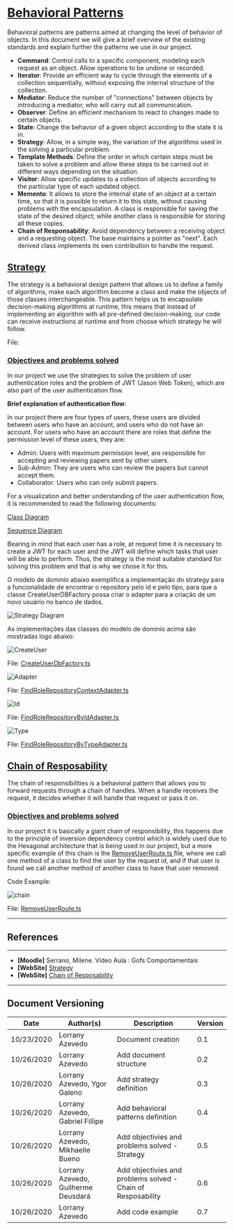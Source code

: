 <span id="sp"></span>
# **<a href="#sp">Behavioral Patterns</a>**

Behavioral patterns are patterns aimed at changing the level of behavior of objects. In this document we will give a brief overview of the existing standards and explain further the patterns we use in our project.

- **Command**: Control calls to a specific component, modeling each request as an object. Allow operations to be undone or recorded.
- **Iterator**: Provide an efficient way to cycle through the elements of a collection sequentially, without exposing the internal structure of the collection.
- **Mediator**: Reduce the number of "connections" between objects by introducing a mediator, who will carry out all communication.
- **Observer**: Define an efficient mechanism to react to changes made to certain objects.
- **State**: Change the behavior of a given object according to the state it is in.
- **Strategy**: Allow, in a simple way, the variation of the algorithms used in the
solving a particular problem.
- **Template Methods**: Define the order in which certain steps must be taken to solve a problem and allow these steps to be carried out in different ways depending on the situation.
- **Visitor**: Allow specific updates to a collection of objects according to the particular type of each updated object.
- **Memento**: It allows to store the internal state of an object at a certain time, so that it is possible to return it to this state, without causing problems with the encapsulation. A class is responsible for saving the state of the desired object; while another class is responsible for storing all these copies.
- **Chain of Responsability**: Avoid dependency between a receiving object and a requesting object. The base maintains a pointer as "next". Each derived class implements its own contribution to handle the request.


<span id="adp"></span>
## <a href="#adp">Strategy</a>

The strategy is a behavioral design pattern that allows us to define a family of algorithms, make each algorithm become a class and make the objects of those classes interchangeable. This pattern helps us to encapsulate decision-making algorithms at runtime, this means that instead of implementing an algorithm with all pre-defined decision-making, our code can receive instructions at runtime and from choose which strategy he will follow.



File: <a href="" target="blank"></a>


<span id="OB"></span>
### <a href="#OB">Objectives and problems solved</a>

In our project we use the strategies to solve the problem of user authentication roles and the problem of JWT (Jason Web Token), which are also part of the user authentication flow.

 **Brief explanation of authentication flow**: 

In our project there are four types of users, these users are divided between users who have an account, and users who do not have an account. For users who have an account there are roles that define the permission level of these users, they are:

- Admin: Users with maximum permission level, are responsible for accepting and reviewing papers sent by other users.
- Sub-Admin: They are users who can review the papers but cannot accept them.
- Collaborator: Users who can only submit papers.

For a visualization and better understanding of the user authentication flow, it is recommended to read the following documents: 

[Class Diagram](../traditionalModeling/staticDiagrams/classDiagram.md)

[Sequence Diagram](../traditionalModeling/dynamicDiagrams/sequenceDiagram.md)

Bearing in mind that each user has a role, at request time it is necessary to create a JWT for each user and the JWT will define which tasks that user will be able to perform. Thus, the strategy is the most suitable standard for solving this problem and that is why we chose it for this. 

O modelo de dominío abaixo exemplifica a implementação do strategy para a funcionalidade de encontrar o repository pelo id e pelo tipo, para que a classe CreateUserDBFactory possa criar o adapter para a criação de um novo usuário no banco de dados.

![Strategy Diagram](./images/StrategyDiagram.png)

As implementações das classes do modelo de dominío acima são mostradas logo abaixo:

![CreateUser](./images/CreateUserDbFactory.png)

File: <a href="" target="blank">CreateUserDbFactory.ts</a>

![Adapter](./images/FindRoleRepositoryContextAdapter.png)

File: <a href="https://github.com/UnBArqDsw/2020.1_G2_TCLDL_Paper_Service/blob/development/src/infra/db/typeorm/repositories/role/FindRoleRepositoryContextAdapter.ts" target="blank">FindRoleRepositoryContextAdapter.ts</a>

![Id](./images/FindRoleRepositoryByIdAdapter.png)

File: <a href="https://github.com/UnBArqDsw/2020.1_G2_TCLDL_Paper_Service/blob/development/src/infra/db/typeorm/repositories/role/FindRoleRepositoryByIdAdapter.ts" target="blank">FindRoleRepositoryByIdAdapter.ts</a>

![Type](./images/FindRoleRepositoryByTypeAdapter.png)

File: <a href="https://github.com/UnBArqDsw/2020.1_G2_TCLDL_Paper_Service/blob/development/src/infra/db/typeorm/repositories/role/FindRoleRepositoryByTypeAdapter.ts" target="blank">FindRoleRepositoryByTypeAdapter.ts</a>

<span id="dec"></span>
## <a href="#dec">Chain of Resposability</a>

The chain of responsibilities is a behavioral pattern that allows you to forward requests through a chain of handles. When a handle receives the request, it decides whether it will handle that request or pass it on.

<span id="OB"></span>
### <a href="#OB">Objectives and problems solved</a>

In our project it is basically a giant chain of responsibility, this happens due to the principle of inversion dependency control which is widely used due to the Hexagonal architecture that is being used in our project, but a more specific example of this chain is the <a href="https://github.com/UnBArqDsw/2020.1_G2_TCLDL_Paper_Service/blob/master/src/server/routes/RemoveUserRoute.ts" target="blank"> RemoveUserRoute.ts </a> file, where we call one method of a class to find the user by the request id, and if that user is found we call another method of another class to have that user removed.


Code Example: 

![chain](./images/RemoveUserRoute.png)

File: <a href="https://github.com/UnBArqDsw/2020.1_G2_TCLDL_Paper_Service/blob/master/src/server/routes/RemoveUserRoute.ts" target="blank">RemoveUserRoute.ts</a>


---
## References
---

- **[Moodle]** Serrano, Milene. Vídeo Aula : Gofs Comportamentais
- **[WebSite]** <a href="https://refactoring.guru/design-patterns/strategy">Strategy</a>
- **[WebSite]** <a href="https://refactoring.guru/design-patterns/chain-of-responsibility">Chain of Resposability</a>


---

## Document Versioning

| Date | Author(s) | Description | Version |
|------|-------|-----------|--------|
| 10/23/2020 | Lorrany Azevedo | Document creation | 0.1 |
| 10/26/2020 | Lorrany Azevedo| Add document structure | 0.2 |
| 10/26/2020 | Lorrany Azevedo, Ygor Galeno | Add strategy definition | 0.3 |
| 10/26/2020 | Lorrany Azevedo, Gabriel Fillipe | Add behavioral patterns definition | 0.4 |
| 10/26/2020 | Lorrany Azevedo, Mikhaelle Bueno | Add objectivies and problems solved - Strategy | 0.5|
| 10/26/2020 | Lorrany Azevedo, Guilherme Deusdará | Add objectivies and problems solved - Chain of Resposability | 0.6|
| 10/26/2020 | Lorrany Azevedo | Add code example | 0.7|
